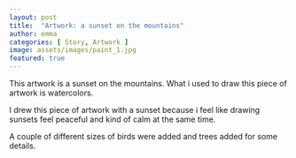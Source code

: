 ```yaml
---
layout: post
title:  "Artwork: a sunset on the mountains"
author: emma
categories: [ Story, Artwork ]
image: assets/images/paint_1.jpg
featured: true
---
```

This artwork is a sunset on the mountains. What i used to draw this piece of artwork is watercolors. 

I drew this piece of artwork with a sunset because i feel like drawing sunsets feel peaceful and kind of calm at the same time.

A couple of different sizes of birds were added and trees added for some details.


